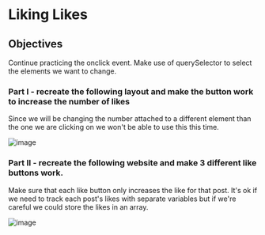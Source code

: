 # Liking Likes
## Objectives
Continue practicing the onclick event.
Make use of querySelector to select the elements we want to change.
### Part I - recreate the following layout and make the button work to increase the number of likes
Since we will be changing the number attached to a different element than the one we are clicking on we won't be able to use this this time.

![image](https://user-images.githubusercontent.com/112746783/232754754-b29ca8d0-67a7-40f0-84ff-bbf81cbf4994.png)



### Part II - recreate the following website and make 3 different like buttons work.
Make sure that each like button only increases the like for that post. It's ok if we need to track each post's likes with separate variables but if we're careful we could store the likes in an array.

![image](https://user-images.githubusercontent.com/112746783/232754788-75a2ea98-4242-47f0-9ed9-2a39b6e530bd.png)
